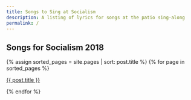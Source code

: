 ```yaml
---
title: Songs to Sing at Socialism
description: A listing of lyrics for songs at the patio sing-along
permalink: /
---
```

## Songs for Socialism 2018

   {% assign sorted_pages = site.pages | sort: post.title %}
   {% for page in sorted_pages %}
    <p>
          <a href="{{ site.baseurl }}{{ page.url }}">
            {{ post.title }}
          </a>
    </p>   {% endfor %} </ul>
